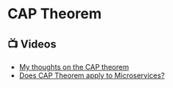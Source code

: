 # CAP Theorem

## 📺 Videos
- [My thoughts on the CAP theorem](https://www.youtube.com/watch?v=KmGy3sU6Xw8)
- [Does CAP Theorem apply to Microservices?](https://www.youtube.com/watch?v=PgHMtMmSn9s)